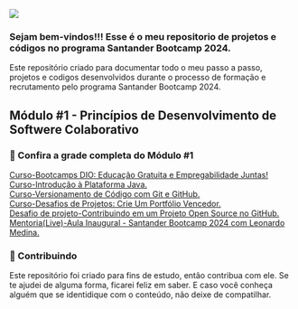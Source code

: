 <!-- Imagem Bootcamp -->
![](https://)

### Sejam bem-vindos!!! Esse é o meu repositorio de projetos e códigos no programa Santander Bootcamp 2024.
Este repositório criado para documentar todo o meu passo a passo, projetos e codigos desenvolvidos durante o processo de formação e recrutamento pelo programa Santander Bootcamp 2024.  

## Módulo #1 - Princípios de Desenvolvimento de Softwere Colaborativo

### 🚦 Confira a grade completa do Módulo #1

[Curso-Bootcamps DIO: Educação Gratuita e Empregabilidade Juntas!]()  
[Curso-Introdução à Plataforma Java.](https://github.com/Diegojfsr/Santander_Backend_Java_2024/tree/main/Princ%C3%ADpios%20de%20Desenvolvimento%20de%20Software%20Colaborativo/Curso-Introdu%C3%A7%C3%A3o%20%C3%A0%20Plataforma%20Java)  
[Curso-Versionamento de Código com Git e GitHub.](https://github.com/Diegojfsr/Santander_Backend_Java_2024/blob/main/Princ%C3%ADpios%20de%20Desenvolvimento%20de%20Software%20Colaborativo/Curso-Versionamento%20de%20C%C3%B3digo%20com%20Git%20e%20GitHub/Readme.md)  
[Curso-Desafios de Projetos: Crie Um Portfólio Vencedor.]()  
[Desafio de projeto-Contribuindo em um Projeto Open Source no GitHub.]()  
[Mentoria(Live)-Aula Inaugural - Santander Bootcamp 2024 com Leonardo Medina.]()




<!--
### 📝 Lista de Atividades
Esta área é reservada para as atividades desenvolvidas por mim no dia a dia, durante toda a jornada.
As atividades estão separadas por Módulos.
<ul dir="auto">
  <li> Atividade I.<a href="https://"> Acessar </a></li>
</ul>


### 🚩 Lista de Projetos
Esta área é reservada para os projetos desenvolvidos por mim no dia a dia, durante toda a jornada.
<ul dir="auto">
  <li> Projeto I.<a href="https://"> Acessar </a></li>
</ul>

### 🛠 Tecnologias Utilizadas
Essas são algumas das tecnologias utilizadas durante o programa Santander Bootcamp 2024.  
[Git e Github](https:)  |
[Java](https:)  |
[POO com Java](https:)  |
[Ides Java](https:)  |
[Maven](https:)  |
[Junit](https:)  |
[Mockito](https:)  |
[SQL](https:)  |
[MongoDB](https:)  |
[Api Rest](https:)  |
[Spring Boot](https:)  |
[Spring Web e Swagger](https:)  |
[Spring Security](https:)

-->

### 🤝 Contribuindo
Este repositório foi criado para fins de estudo, então contribua com ele. Se te ajudei de alguma forma, ficarei feliz em
saber. E caso você conheça alguém que se identidique com o conteúdo, não deixe de compatilhar.



